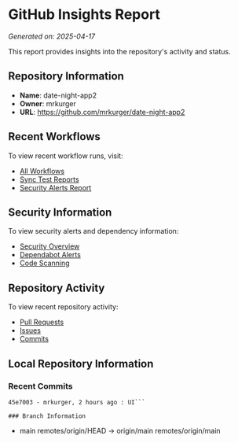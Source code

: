 # GitHub Insights Report

*Generated on: 2025-04-17*

This report provides insights into the repository's activity and status.

## Repository Information

- **Name**: date-night-app2
- **Owner**: mrkurger
- **URL**: https://github.com/mrkurger/date-night-app2

## Recent Workflows

To view recent workflow runs, visit:
- [All Workflows](https://github.com/mrkurger/date-night-app2/actions)
- [Sync Test Reports](https://github.com/mrkurger/date-night-app2/actions/workflows/sync-test-reports.yml)
- [Security Alerts Report](https://github.com/mrkurger/date-night-app2/actions/workflows/security-alerts-report.yml)

## Security Information

To view security alerts and dependency information:
- [Security Overview](https://github.com/mrkurger/date-night-app2/security)
- [Dependabot Alerts](https://github.com/mrkurger/date-night-app2/security/dependabot)
- [Code Scanning](https://github.com/mrkurger/date-night-app2/security/code-scanning)

## Repository Activity

To view recent repository activity:
- [Pull Requests](https://github.com/mrkurger/date-night-app2/pulls)
- [Issues](https://github.com/mrkurger/date-night-app2/issues)
- [Commits](https://github.com/mrkurger/date-night-app2/commits)

## Local Repository Information

### Recent Commits

```
45e7003 - mrkurger, 2 hours ago : UI```

### Branch Information

```
* main
  remotes/origin/HEAD -> origin/main
  remotes/origin/main
```


